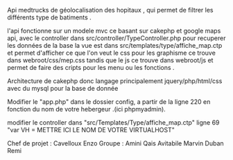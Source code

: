 Api medtrucks de géolocalisation des hopitaux , qui permet de filtrer les différents type de batiments .

l'api fonctionne sur un modele mvc ce basant sur cakephp et google maps api, avec le controller dans src/controller/TypeController.php pour recuperer les données de la base
la vue est dans src/templates/type/affiche_map.ctp et permet d'afficher ce que l'on veut
le css pour les graphisme ce trouve dans webroot/css/mep.css tandis que le js ce trouve dans webroot/js et permet de faire des cripts pour les menu ou les fonctions .

Architecture de cakephp donc langage principalement jquery/php/html/css avec du mysql pour la base de donnée

Modifier le "app.php" dans le dossier config, a partir de la ligne 220 en fonction du nom de votre hebergeur .(ici phpmyadmin).

modifier le controller dans "src/Templates/Type/affiche_map.ctp" ligne 69 "var VH =  METTRE ICI LE NOM DE VOTRE VIRTUALHOST"



Chef de projet : Cavelloux Enzo
Groupe : Amini Qais
         Avitabile Marvin
         Duban Remi

